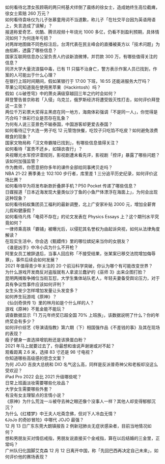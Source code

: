 如何看待北漂女孩顾萌的两只柯基犬绊倒了晨练的徐女士，造成她终生高位截瘫，徐女士索赔 260 万元？  
如何看待袁咏仪为儿子张慕童用词不当道歉，称儿子「在社交平台因为英语用语上，失言造成了误解」？  
报道称爱奇艺、优酷、腾讯视频十年烧光 1000 多亿，仍看不到盈利预期，具体情况如何？为何连年亏损？  
对两岸地图做不同色标注后，台湾代表在民主峰会的直播被美方以「技术问题」为由掐断，透露了哪些信息？  
国家互联网信息办公室负责人约谈新浪微博，并罚款 300 万，有哪些值得关注的信息？  
同济大学大量流浪猫中毒，已有 11 只猫不治身亡，警方表示作案人员已找到，作案的人可能出于什么心理？  
在银行上班时间期间，假如某银行于 17:00 下班，16:55 还能进服务大厅吗？  
苹果公司知道我在使用黑苹果（Hackintosh）吗？  
假如《斗破苍穹》中的萧炎满级穿越回三年之约时会如何？  
拜登警告普京称若「入侵」乌克兰，俄罗斯经济将遭受毁灭性打击，如何评价拜登这一主张？  
两位千万彩票大奖得主黑痣在同一地方，海南体彩强调「不是同一人」，你觉得是巧合吗？体彩行业是否存在乱象？  
为何有人说三亚景色不输泰国，中国游客却更爱去泰国？  
如何看待辽宁大连一男子吃 12 元管饱快餐，吃饺子只吃馅不吃皮？如何避免浪费粮食的现象？  
国家文物局称「汉文帝霸陵已找到」，有哪些信息值得关注？  
如何看待「富贵不还乡，如锦衣夜行」？  
央视曝光水军控评潜规则，影视剧遭未看先评，影视剧「控评」暴露了哪些问题？该如何加强监管？  
作为教师，你愿意把你多年的课件全部给同事拷贝走吗？  
NBA 21-22 赛季勇士 102:100 步行者，库里差 1 三分追平历史纪录，如何评价这场比赛？  
如何看待华为将发布新款折叠屏手机？P50 Pocket 传递了哪些信息？  
日媒报道「日本近海发现大量类似沙丁鱼的小鱼尸体漂浮在海面上」，为何会出现这种现象？  
如何看待蚂蚁集团员工福利的最新调整，北上广安家补贴 2000 元，增加全薪育儿假和健康假？  
如何看待凡伟「电荷不存在」的论文发表在 Physics Essays 上？这个期刊水平究竟如何？  
一律师乘高铁「霸铺」被曝光后，以侵犯其名誉权为由起诉央视，如何从法律角度解读？  
在现实生活中，你会选《甄嬛传》里的哪位嫔妃来当你的女朋友？  
《谁是凶手》中冷小兵为什么不开枪？  
阿里女员工被辞退后，当事人回应称「不接受结果，张某案已移交法院增加侮辱罪」，事件后续会如何发展？  
2021 年值得青少年关注的 20 个前沿科学突破，你认为哪个有可能改变世界？  
为什么游戏开发商反对盗版就有人拿波兰蠢驴的《巫师 3》出来企图打脸？  
昆明两摊贩争摊位当街互怼，大学生集体站队老人，年轻夫妻备受舆论压力，对于具有争议性事件应该如何评判？  
女生头发少怎样增加发量让头发变多？  
如何养生玩游戏《原神》？  
《仙剑奇侠传 1》里的林月如是个什么样的人？  
游戏《原神》不氪金能不能玩？  
调查数据显示「1 万元年终奖已超全国 70% 上班族」，该数据说明了什么？你的年终奖会有多少？  
如何评价综艺《导演请指教》第六期（下）相国强作品《不差钱的事》及其在现场的表现？  
瘦子健身一直选择增肌粉还是该换蛋白粉？  
2021 年马上就要过去了，你最想和谁说声谢谢或对不起？  
观看距离 2.6 米，选择 83 寸还是 98 寸电视？  
你知道哪些高级感的思念文案？  
为何 JOJO 吉良大总统和 DIO 名气这么高，同样是反派普奇神父和老板却没这么受欢迎？  
iPad Pro 2022 会比 2021 升级哪些呢？  
日常上班画淡妆需要哪些化妆品？  
大学女生需要哪些外套？  
有没有女主理智点的言情小说？  
《原神》为什么荒泷一斗被夺去神之眼还像个没事人一样？其他人却变得郁郁沉沉？  
为什么《红楼梦》中王夫人吃斋念佛，但对下人冷血无情？  
《JoJo 的奇妙冒险》中哪代 JOJO 最强？  
12 月 13 日广东东莞大朗镇报告 2 例新冠肺炎无症状感染者，目前当地情况如何？  
想和男朋友买对情侣戒指，男朋友说直接买个金戒指，算在以后结婚的三金里，正常吗？  
广州队归化国脚艾克森 12 月 12 日离开中国，称「先回巴西再决定自己未来」，如何评价他的赛场表现？  
